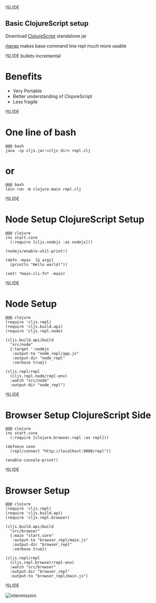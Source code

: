 !SLIDE

## Basic ClojureScript setup

Download [ClojureScript](https://github.com/clojure/clojurescript/releases/download/r1.7.228/cljs.jar) standalone jar

[rlwrap](http://utopia.knoware.nl/~hlub/uck/rlwrap/)  makes base command line repl much more usable

!SLIDE bullets incremental

# Benefits
  - Very Portable
  - Better understanding of ClojureScript
  - Less fragile

!SLIDE

# One line of bash

    @@@ bash
    java -cp cljs.jar:<cljs dir> repl.clj

# or

    @@@ bash
    lein run -m clojure.main repl.clj


!SLIDE

# Node Setup ClojureScript Setup

    @@@ clojure
    (ns start.core
      (:require [cljs.nodejs :as nodejs]))

    (nodejs/enable-util-print!)

    (defn -main  [& args]
      (println "Hello world!"))

    (set! *main-cli-fn* -main)

!SLIDE

# Node Setup

    @@@ clojure
    (require 'cljs.repl)
    (require 'cljs.build.api)
    (require 'cljs.repl.node)

    (cljs.build.api/build
      "src/node"
      {:target ':nodejs
       :output-to "node_repl/app.js"
       :output-dir "node_repl"
       :verbose true})

    (cljs.repl/repl
      (cljs.repl.node/repl-env)
      :watch "src/node"
      :output-dir "node_repl")

!SLIDE

# Browser Setup ClojureScript Side

    @@@ clojure
    (ns start.core
      (:require [clojure.browser.repl :as repl]))

    (defonce conn
      (repl/connect "http://localhost:9000/repl"))

    (enable-console-print!)

!SLIDE

# Browser Setup

    @@@ clojure
    (require 'cljs.repl)
    (require 'cljs.build.api)
    (require 'cljs.repl.browser)

    (cljs.build.api/build
      "src/browser"
      {:main "start.core"
       :output-to "browser_repl/main.js"
       :output-dir "browser_repl"
       :verbose true})

    (cljs.repl/repl
      (cljs.repl.browser/repl-env)
      :watch "src/browser"
      :output-dir "browser_repl"
      :output-to "browser_repl/main.js")

!SLIDE

![intermission](https://i.ytimg.com/vi/YwJARMUtCnE/maxresdefault.jpg)
